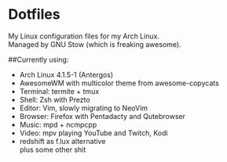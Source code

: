 # Dotfiles
My Linux configuration files for my Arch Linux.  
Managed by GNU Stow (which is freaking awesome).

##Currently using:
- Arch Linux 4.1.5-1 (Antergos)
- AwesomeWM with multicolor theme from awesome-copycats
- Terminal: termite + tmux
- Shell: Zsh with Prezto
- Editor: Vim, slowly migrating to NeoVim
- Browser: Firefox with Pentadacty and Qutebrowser
- Music: mpd + ncmpcpp
- Video: mpv playing YouTube and Twitch, Kodi
- redshift as f.lux alternative  
plus some other shit
